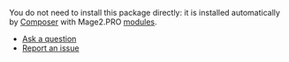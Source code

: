 You do not need to install this package directly: it is installed automatically by [Composer](https://getcomposer.org/) with Mage2.PRO [modules](https://mage2.pro/c/extensions).
- [Ask a question](https://mage2.pro/c/meta/ask)
- [Report an issue](https://github.com/mage2pro/core/issues)

